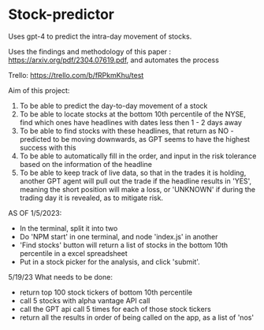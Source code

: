 # Stock-predictor
Uses gpt-4 to predict the intra-day movement of stocks. 

Uses the findings and methodology of this paper : https://arxiv.org/pdf/2304.07619.pdf, and automates the process

Trello: https://trello.com/b/fRPkmKhu/test
 
Aim of this project:
1. To be able to predict the day-to-day movement of a stock
2. To be able to locate stocks at the bottom 10th percentile of the NYSE, find which ones have headlines with dates less then 1 - 2 days away
3. To be able to find stocks with these headlines, that return as NO - predicted to be moving downwards, as GPT seems to have the highest success with this 
4. To be able to automatically fill in the order, and input in the risk tolerance based on the information of the headline 
5. To be able to keep track of live data, so that in the trades it is holding, another GPT agent will pull out the trade if the headline results in 'YES', meaning the short position will make a loss, or 'UNKNOWN' if during the trading day it is revealed, as to mitigate risk. 

AS OF 1/5/2023:
- In the terminal, split it into two
- Do 'NPM start' in one terminal, and node 'index.js' in another
- 'Find stocks' button will return a list of stocks in the bottom 10th percentile in a excel spreadsheet
- Put in a stock picker for the analysis, and click 'submit'. 

5/19/23
What needs to be done: 
- return top 100 stock tickers of bottom 10th percentile
- call 5 stocks with alpha vantage API call
- call the GPT api call 5 times for each of those stock tickers
- return all the results in order of being called on the app, as a list of 'nos'
